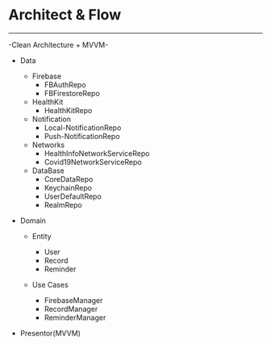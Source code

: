 #  Architect & Flow
-------------------------------------------------------

-Clean Architecture + MVVM-


- Data
    - Firebase
        - FBAuthRepo
        - FBFirestoreRepo
    - HealthKit
        - HealthKitRepo
    - Notification
        - Local-NotificationRepo
        - Push-NotificationRepo
    - Networks
        - HealthInfoNetworkServiceRepo
        - Covid19NetworkServiceRepo
    - DataBase
        - CoreDataRepo
        - KeychainRepo
        - UserDefaultRepo
        - RealmRepo
    
- Domain
    - Entity
        - User
        - Record
        - Reminder
    
    - Use Cases
        - FirebaseManager
        - RecordManager
        - ReminderManager

- Presentor(MVVM)

